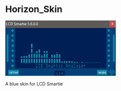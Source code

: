 # Horizon_Skin


![Skin Preview](https://github.com/Limbos-goodies-for-LCDSmartie/Horizon_Skin/blob/main/Horizon/Skin_Preview.png?raw=true)


A blue skin for LCD Smartie
